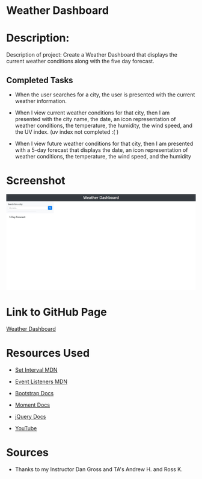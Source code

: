 # Weather Dashboard

# Description:

Description of project: Create a Weather Dashboard that displays the current weather conditions along with the five day forecast.

## Completed Tasks

* When the user searches for a city, the user is presented with the current weather information.

* When I view current weather conditions for that city, then  I am presented with the city name, the date, an icon representation of weather conditions, the temperature, the humidity, the wind speed, and the UV index. (uv index not completed :(  )


* When I view future weather conditions for that city,
then I am presented with a 5-day forecast that displays the date, an icon representation of weather conditions, the temperature, the wind speed, and the humidity

# Screenshot

![Weather Dashboard](assets/Weather1.jpeg)

# Link to GitHub Page

[Weather Dashboard](https://github.com/matthewvandevort/Weather-Dashboard)

# Resources Used

* [Set Interval MDN](https://developer.mozilla.org/en-US/docs/Web/API/WindowOrWorkerGlobalScope/setInterval)

* [Event Listeners MDN](https://developer.mozilla.org/en-US/docs/web/api/eventlistener)

* [Bootstrap Docs](https://getbootstrap.com/docs/4.1/getting-started/introduction/)

* [Moment Docs](https://momentjs.com/docs/)

* [jQuery Docs](https://api.jquery.com/)

* [YouTube](https://www.youtube.com/)

# Sources

* Thanks to my Instructor Dan Gross and TA's Andrew H. and Ross K.